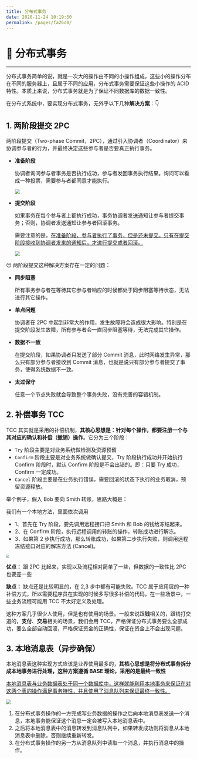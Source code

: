 ```yaml
---
title: 分布式事务
date: 2020-11-24 10:19:50
permalink: /pages/fa26d0/
---
```

# 🌝 分布式事务

---

分布式事务简单的说，就是一次大的操作由不同的小操作组成，这些小的操作分布在不同的服务器上，且属于不同的应用，分布式事务需要保证这些小操作的 ACID 特性。本质上来说，分布式事务就是为了保证不同数据库的数据一致性。

在分布式系统中，要实现分布式事务，无外乎以下几种**解决方案**：👇

## 1. 两阶段提交 2PC

两阶段提交（Two-phase Commit，2PC），通过引入协调者（Coordinator）来协调参与者的行为，并最终决定这些参与者是否要真正执行事务。

- **准备阶段**

  协调者询问参与者事务是否执行成功，参与者发回事务执行结果。询问可以看成一种投票，需要参与者都同意才能执行。

  <img src="https://cs-wiki.oss-cn-shanghai.aliyuncs.com/img/20201122172237.png" style="zoom: 80%;" />

- **提交阶段**

  如果事务在每个参与者上都执行成功，事务协调者发送通知让参与者提交事务；否则，协调者发送通知让参与者回滚事务。

  需要注意的是，<u>在准备阶段，参与者执行了事务，但是还未提交。只有在提交阶段接收到协调者发来的通知后，才进行提交或者回滚。</u>

  <img src="https://cs-wiki.oss-cn-shanghai.aliyuncs.com/img/20201122172334.png" style="zoom: 80%;" />

😒 两阶段提交这种解决方案存在一定的问题：

- **同步阻塞**

  所有事务参与者在等待其它参与者响应的时候都处于同步阻塞等待状态，无法进行其它操作。

- **单点问题**

  协调者在 2PC 中起到非常大的作用，发生故障将会造成很大影响。特别是在提交阶段发生故障，所有参与者会一直同步阻塞等待，无法完成其它操作。

- **数据不一致**

  在提交阶段，如果协调者只发送了部分 Commit 消息，此时网络发生异常，那么只有部分参与者接收到 Commit 消息，也就是说只有部分参与者提交了事务，使得系统数据不一致。

- **太过保守**

  任意一个节点失败就会导致整个事务失败，没有完善的容错机制。

## 2. 补偿事务 TCC

TCC 其实就是采用的补偿机制，**其核心思想是：针对每个操作，都要注册一个与其对应的确认和补偿（撤销）操作**。它分为三个阶段：

- `Try` 阶段主要是对业务系统做检测及资源预留
- `Confirm` 阶段主要是对业务系统做确认提交，Try 阶段执行成功并开始执行 Confirm 阶段时，默认 Confirm 阶段是不会出错的。即：只要 Try 成功，Confirm 一定成功。
- `Cancel` 阶段主要是在业务执行错误，需要回滚的状态下执行的业务取消，预留资源释放。

举个例子，假入 Bob 要向 Smith 转账，思路大概是：

我们有一个本地方法，里面依次调用

- 1、首先在 Try 阶段，要先调用远程接口把 Smith 和 Bob 的钱给冻结起来。
- 2、在 Confirm 阶段，执行远程调用的转账的操作，转账成功进行解冻。
- 3、如果第 2 步执行成功，那么转账成功，如果第二步执行失败，则调用远程冻结接口对应的解冻方法 (Cancel)。

<img src="https://cs-wiki.oss-cn-shanghai.aliyuncs.com/img/20201122210453.png" style="zoom:50%;" />

**优点：** 跟 2PC 比起来，实现以及流程相对简单了一些，但数据的一致性比 2PC 也要差一些

**缺点：** 缺点还是比较明显的，在 2,3 步中都有可能失败。TCC 属于应用层的一种补偿方式，所以需要程序员在实现的时候多写很多补偿的代码，在一些场景中，一些业务流程可能用 TCC 不太好定义及处理。

这种方案几乎很少人使用，但是也有使用的场景。一般来说跟**钱**相关的，跟钱打交道的，**支付**、**交易**相关的场景，我们会用 TCC，严格保证分布式事务要么全部成功，要么全部自动回滚，严格保证资金的正确性，保证在资金上不会出现问题。

## 3. 本地消息表（异步确保）

本地消息表这种实现方式应该是业界使用最多的，**其核心思想是将分布式事务拆分成本地事务进行处理，这种方案遵循 BASE 理论，采用的是最终一致性**

<u>本地消息表与业务数据表处于同一个数据库中，这样就能利用本地事务来保证在对这两个表的操作满足事务特性，并且使用了消息队列来保证最终一致性。</u>

<img src="https://cs-wiki.oss-cn-shanghai.aliyuncs.com/img/20201122173226.png" style="zoom:80%;" />

1. 在分布式事务操作的一方完成写业务数据的操作之后向本地消息表发送一个消息，本地事务能保证这个消息一定会被写入本地消息表中。
2. 之后将本地消息表中的消息转发到消息队列中，如果转发成功则将消息从本地消息表中删除，否则继续重新转发。
3. 在分布式事务操作的另一方从消息队列中读取一个消息，并执行消息中的操作。